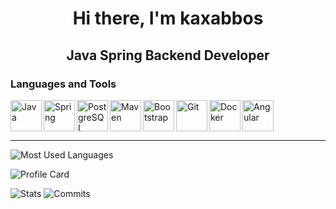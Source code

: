 <h1 align="center">Hi there, I'm kaxabbos</h1>
<h2 align="center">Java Spring Backend Developer</h2>


### Languages and Tools

<img align="left" width="50px" alt="Java" src="https://cdn.jsdelivr.net/gh/devicons/devicon@latest/icons/java/java-original.svg"/>
<img align="left" width="50px" alt="Spring" src="https://cdn.jsdelivr.net/gh/devicons/devicon@latest/icons/spring/spring-original.svg" />
<img align="left" width="50px" alt="PostgreSQL" src="https://cdn.jsdelivr.net/gh/devicons/devicon@latest/icons/postgresql/postgresql-original.svg" />
<img align="left" width="50px" alt="Maven" src="https://cdn.jsdelivr.net/gh/devicons/devicon@latest/icons/maven/maven-original.svg" />
<img align="left" width="50px" alt="Bootstrap" src="https://cdn.jsdelivr.net/gh/devicons/devicon@latest/icons/bootstrap/bootstrap-original.svg" />
<img align="left" width="50px" alt="Git" src="https://cdn.jsdelivr.net/gh/devicons/devicon@latest/icons/git/git-original.svg" />
<img align="left" width="50px" alt="Docker" src="https://cdn.jsdelivr.net/gh/devicons/devicon@latest/icons/docker/docker-original.svg" />
<img width="50px" alt="Angular" src="https://cdn.jsdelivr.net/gh/devicons/devicon@latest/icons/angular/angular-original.svg"/>

<hr/>

![Most Used Languages](https://github-readme-stats.vercel.app/api/top-langs/?username=kaxabbos&theme=darcula)

![Profile Card](https://github-profile-summary-cards.vercel.app/api/cards/profile-details?username=kaxabbos&theme=darcula)

<div align="left">
  
![Stats](https://github-profile-summary-cards.vercel.app/api/cards/stats?username=kaxabbos&theme=darcula)
![Commits](https://github-profile-summary-cards.vercel.app/api/cards/productive-time?username=kaxabbos&theme=darcula&utcOffset=3)
  
</div>
